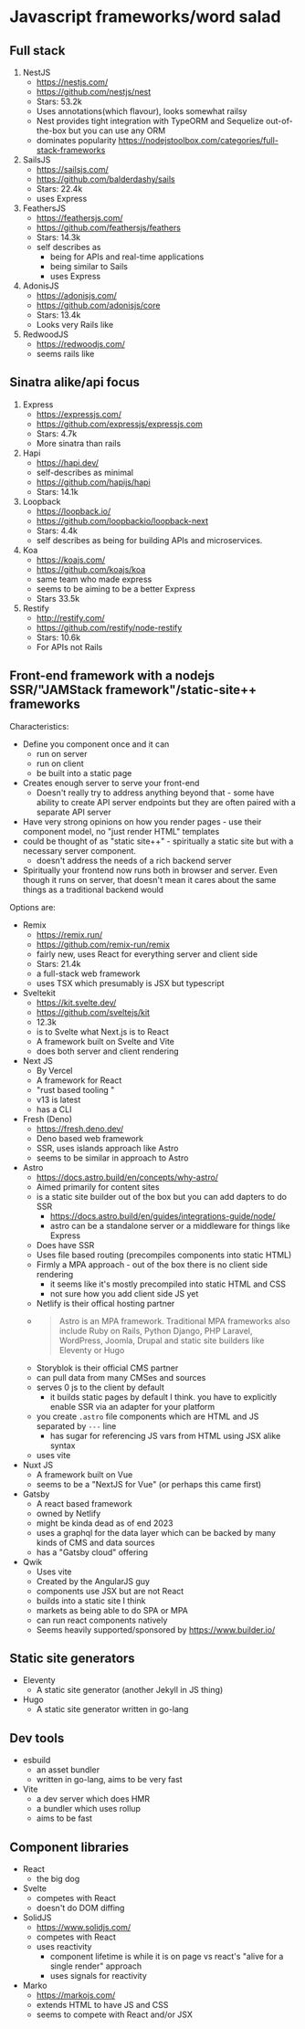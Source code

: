 # Javascript frameworks/word salad

## Full stack

1. NestJS
    - https://nestjs.com/
    - https://github.com/nestjs/nest
    - Stars: 53.2k
    - Uses annotations(which flavour), looks somewhat railsy
    - Nest provides tight integration with TypeORM and Sequelize out-of-the-box but you can use any ORM
    - dominates popularity https://nodejstoolbox.com/categories/full-stack-frameworks
1. SailsJS
    - https://sailsjs.com/
    - https://github.com/balderdashy/sails
    - Stars: 22.4k
    - uses Express
1. FeathersJS
    - https://feathersjs.com/
    - https://github.com/feathersjs/feathers
    - Stars: 14.3k
    - self describes as
        - being for APIs and real-time applications
        - being similar to Sails
        - uses Express
1. AdonisJS
    - https://adonisjs.com/
    - https://github.com/adonisjs/core
    - Stars: 13.4k
    - Looks very Rails like
1. RedwoodJS
    - https://redwoodjs.com/
    - seems rails like

## Sinatra alike/api focus

1. Express
    - https://expressjs.com/
    - https://github.com/expressjs/expressjs.com
    - Stars: 4.7k
    - More sinatra than rails
2. Hapi
    - https://hapi.dev/
    - self-describes as minimal
    - https://github.com/hapijs/hapi
    - Stars: 14.1k
3. Loopback
    - https://loopback.io/
    - https://github.com/loopbackio/loopback-next
    - Stars: 4.4k
    - self describes as being for building APIs and microservices.
4. Koa
    - https://koajs.com/
    - https://github.com/koajs/koa
    - same team who made express
    - seems to be aiming to be a better Express
    - Stars 33.5k
5. Restify
    - http://restify.com/
    - https://github.com/restify/node-restify
    - Stars: 10.6k
    - For APIs not Rails

## Front-end framework with a nodejs SSR/"JAMStack framework"/static-site++ frameworks

Characteristics:

-   Define you component once and it can
    -   run on server
    -   run on client
    -   be built into a static page
-   Creates enough server to serve your front-end
    -   Doesn't really try to address anything beyond that - some have ability to create API server endpoints but they are often paired with a separate API server
-   Have very strong opinions on how you render pages - use their component model, no "just render HTML" templates
-   could be thought of as "static site++" - spiritually a static site but with a necessary server component.
    -   doesn't address the needs of a rich backend server
- Spiritually your frontend now runs both in browser and server. Even though it runs on server, that doesn't mean it cares about the same things as a traditional backend would

Options are:

-   Remix
    -   https://remix.run/
    -   https://github.com/remix-run/remix
    -   fairly new, uses React for everything server and client side
    -   Stars: 21.4k
    -   a full-stack web framework
    -   uses TSX which presumably is JSX but typescript
-   Sveltekit
    -   https://kit.svelte.dev/
    -   https://github.com/sveltejs/kit
    -   12.3k
    -   is to Svelte what Next.js is to React
    -   A framework built on Svelte and Vite
    -   does both server and client rendering
-   Next JS
    -   By Vercel
    -   A framework for React
    -   "rust based tooling "
    -   v13 is latest
    -   has a CLI
-   Fresh (Deno)
    -   https://fresh.deno.dev/
    -   Deno based web framework
    -   SSR, uses islands approach like Astro
    -   seems to be similar in approach to Astro
-   Astro
    -   https://docs.astro.build/en/concepts/why-astro/
    -   Aimed primarily for content sites
    -   is a static site builder out of the box but you can add dapters to do SSR
        -   https://docs.astro.build/en/guides/integrations-guide/node/
        -   astro can be a standalone server or a middleware for things like Express
    -   Does have SSR
    -   Uses file based routing (precompiles components into static HTML)
    -   Firmly a MPA approach - out of the box there is no client side rendering
        -   it seems like it's mostly precompiled into static HTML and CSS
        -   not sure how you add client side JS yet
    -   Netlify is their offical hosting partner
    -   > Astro is an MPA framework. Traditional MPA frameworks also include
        > Ruby on Rails, Python Django, PHP Laravel, WordPress, Joomla, Drupal and
        > static site builders like Eleventy or Hugo
    -   Storyblok is their official CMS partner
    -   can pull data from many CMSes and sources
    -   serves 0 js to the client by default
        -   it builds static pages by default I think. you have to explicitly enable SSR via an adapter for your platform
    -   you create `.astro` file components which are HTML and JS separated by `---` line
        -   has sugar for referencing JS vars from HTML using JSX alike syntax
    -   uses vite
-   Nuxt JS
    -   A framework built on Vue
    -   seems to be a "NextJS for Vue" (or perhaps this came first)
-   Gatsby
    -   A react based framework
    -   owned by Netlify
    -   might be kinda dead as of end 2023
    -   uses a graphql for the data layer which can be backed by many kinds of CMS and data sources
    -   has a "Gatsby cloud" offering
-   Qwik
    -   Uses vite
    -   Created by the AngularJS guy
    -   components use JSX but are not React
    -   builds into a static site I think
    -   markets as being able to do SPA or MPA
    -   can run react components natively
    -   Seems heavily supported/sponsored by https://www.builder.io/

## Static site generators

-   Eleventy
    -   A static site generator (another Jekyll in JS thing)
-   Hugo
    -   A static site generator written in go-lang

## Dev tools

-   esbuild
    -   an asset bundler
    -   written in go-lang, aims to be very fast
-   Vite
    -   a dev server which does HMR
    -   a bundler which uses rollup
    -   aims to be fast

## Component libraries

-   React
    -   the big dog
-   Svelte
    -   competes with React
    -   doesn't do DOM diffing
-   SolidJS
    -   https://www.solidjs.com/
    -   competes with React
    -   uses reactivity
        -   component lifetime is while it is on page vs react's "alive for a single render" approach
        -   uses signals for reactivity
-   Marko
    -   https://markojs.com/
    -   extends HTML to have JS and CSS
    -   seems to compete with React and/or JSX
